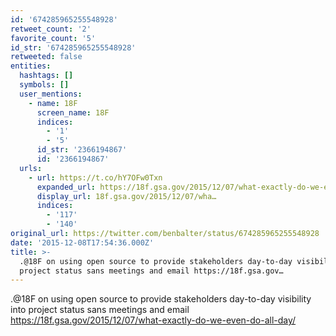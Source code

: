 ```yaml
---
id: '674285965255548928'
retweet_count: '2'
favorite_count: '5'
id_str: '674285965255548928'
retweeted: false
entities:
  hashtags: []
  symbols: []
  user_mentions:
    - name: 18F
      screen_name: 18F
      indices:
        - '1'
        - '5'
      id_str: '2366194867'
      id: '2366194867'
  urls:
    - url: https://t.co/hY7OFw0Txn
      expanded_url: https://18f.gsa.gov/2015/12/07/what-exactly-do-we-even-do-all-day/
      display_url: 18f.gsa.gov/2015/12/07/wha…
      indices:
        - '117'
        - '140'
original_url: https://twitter.com/benbalter/status/674285965255548928
date: '2015-12-08T17:54:36.000Z'
title: >-
  .@18F on using open source to provide stakeholders day-to-day visibility into
  project status sans meetings and email https://18f.gsa.gov…
---
```


.@18F on using open source to provide stakeholders day-to-day visibility into project status sans meetings and email https://18f.gsa.gov/2015/12/07/what-exactly-do-we-even-do-all-day/